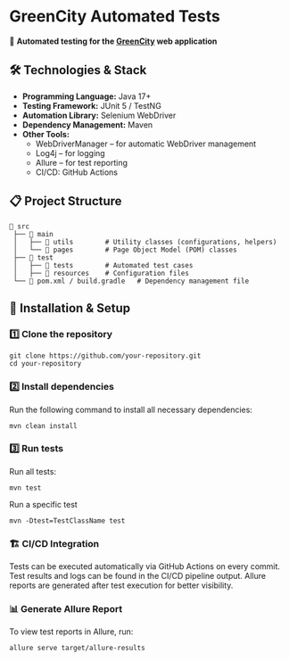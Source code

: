 # GreenCity Automated Tests  
🧪 **Automated testing for the [GreenCity](https://www.greencity.cx.ua/#/greenCity) web application**  

## 🛠 Technologies & Stack  
- **Programming Language:** Java 17+  
- **Testing Framework:** JUnit 5 / TestNG  
- **Automation Library:** Selenium WebDriver  
- **Dependency Management:** Maven  
- **Other Tools:**  
  - WebDriverManager – for automatic WebDriver management  
  - Log4j – for logging  
  - Allure – for test reporting  
  - CI/CD: GitHub Actions

## 📋 Project Structure  
```
📂 src
 ├── 📂 main
 │   ├── 📂 utils        # Utility classes (configurations, helpers)
 │   └── 📂 pages        # Page Object Model (POM) classes
 ├── 📂 test
 │   ├── 📂 tests        # Automated test cases
 │   ├── 📂 resources    # Configuration files
 └── 📄 pom.xml / build.gradle   # Dependency management file
 ```

## 🔧 Installation & Setup  
### 1️⃣ Clone the repository  
```
git clone https://github.com/your-repository.git
cd your-repository
```
### 2️⃣ Install dependencies
Run the following command to install all necessary dependencies:
```
mvn clean install
```
### 3️⃣ Run tests
Run all tests:
```
mvn test
```
Run a specific test
```
mvn -Dtest=TestClassName test
```
### 🏗 CI/CD Integration
Tests can be executed automatically via GitHub Actions on every commit.
Test results and logs can be found in the CI/CD pipeline output.
Allure reports are generated after test execution for better visibility.

### 📊 Generate Allure Report
To view test reports in Allure, run:
```
allure serve target/allure-results
```
